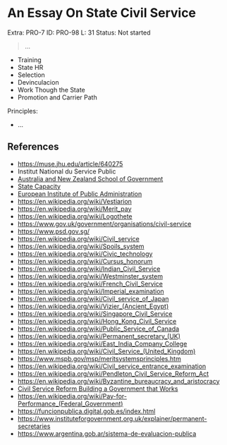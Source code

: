 # An Essay On State Civil Service

Extra: PRO-7
ID: PRO-98
L: 31
Status: Not started

> …
> 

- Training
- State HR
- Selection
- Devinculacion
- Work Though the State
- Promotion and Carrier Path

Principles:

- …

## References

- https://muse.jhu.edu/article/640275
- Institut National du Service Public
- [Australia and New Zealand School of Government](https://en.wikipedia.org/wiki/Australia_and_New_Zealand_School_of_Government)
- [State Capacity](https://en.wikipedia.org/wiki/State_capacity)
- [European Institute of Public Administration](https://www.eipa.eu/)
- https://en.wikipedia.org/wiki/Vestiarion
- https://en.wikipedia.org/wiki/Merit_pay
- https://en.wikipedia.org/wiki/Logothete
- https://www.gov.uk/government/organisations/civil-service
- https://www.psd.gov.sg/
- https://en.wikipedia.org/wiki/Civil_service
- https://en.wikipedia.org/wiki/Spoils_system
- https://en.wikipedia.org/wiki/Civic_technology
- https://en.wikipedia.org/wiki/Cursus_honorum
- https://en.wikipedia.org/wiki/Indian_Civil_Service
- https://en.wikipedia.org/wiki/Westminster_system
- https://en.wikipedia.org/wiki/French_Civil_Service
- https://en.wikipedia.org/wiki/Imperial_examination
- https://en.wikipedia.org/wiki/Civil_service_of_Japan
- https://en.wikipedia.org/wiki/Vizier_(Ancient_Egypt)
- https://en.wikipedia.org/wiki/Singapore_Civil_Service
- https://en.wikipedia.org/wiki/Hong_Kong_Civil_Service
- https://en.wikipedia.org/wiki/Public_Service_of_Canada
- https://en.wikipedia.org/wiki/Permanent_secretary_(UK)
- https://en.wikipedia.org/wiki/East_India_Company_College
- https://en.wikipedia.org/wiki/Civil_Service_(United_Kingdom)
- https://www.mspb.gov/msp/meritsystemsprinciples.htm
- https://en.wikipedia.org/wiki/Civil_service_entrance_examination
- https://en.wikipedia.org/wiki/Pendleton_Civil_Service_Reform_Act
- https://en.wikipedia.org/wiki/Byzantine_bureaucracy_and_aristocracy
- [Civil Service Reform Building a Government that Works](https://www.brookings.edu/books/civil-service-reform/)
- https://en.wikipedia.org/wiki/Pay-for-Performance_(Federal_Government)
- https://funcionpublica.digital.gob.es/index.html
- https://www.instituteforgovernment.org.uk/explainer/permanent-secretaries
- https://www.argentina.gob.ar/sistema-de-evaluacion-publica